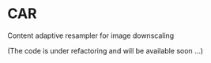 # CAR
Content adaptive resampler for image downscaling

(The code is under refactoring and will be available soon ...)
